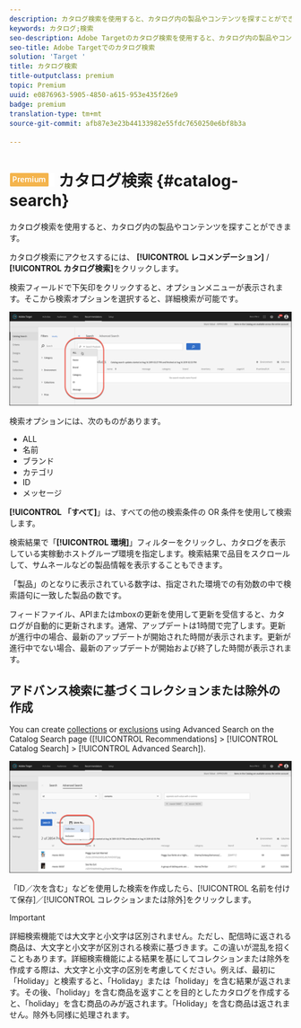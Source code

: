 ```yaml
---
description: カタログ検索を使用すると、カタログ内の製品やコンテンツを探すことができます。
keywords: カタログ;検索
seo-description: Adobe Targetのカタログ検索を使用すると、カタログ内の製品やコンテンツを検索できます。
seo-title: Adobe Targetでのカタログ検索
solution: 'Target '
title: カタログ検索
title-outputclass: premium
topic: Premium
uuid: e0876963-5905-4850-a615-953e435f26e9
badge: premium
translation-type: tm+mt
source-git-commit: afb87e3e23b44133982e55fdc7650250e6bf8b3a

---
```



# ![PREMIUM](/help/assets/premium.png) カタログ検索 {#catalog-search}

カタログ検索を使用すると、カタログ内の製品やコンテンツを探すことができます。

カタログ検索にアクセスするには、 **[!UICONTROL レコメンデーション]** / **[!UICONTROL カタログ検索]**&#x200B;をクリックします。

検索フィールドで下矢印をクリックすると、オプションメニューが表示されます。そこから検索オプションを選択すると、詳細検索が可能です。

![](assets/searchproductsmenu.png)

検索オプションには、次のものがあります。

* ALL
* 名前
* ブランド
* カテゴリ
* ID
* メッセージ

**[!UICONTROL 「すべて]**」は、すべての他の検索条件の OR 条件を使用して検索します。

検索結果で「**[!UICONTROL 環境]**」フィルターをクリックし、カタログを表示している実稼動ホストグループ環境を指定します。[](/help/administrating-target/hosts.md)検索結果で品目をスクロールして、サムネールなどの製品情報を表示することもできます。

「製品」のとなりに表示されている数字は、指定された環境での有効数の中で検索語句に一致した製品の数です。

フィードファイル、APIまたはmboxの更新を使用して更新を受信すると、カタログが自動的に更新されます。通常、アップデートは1時間で完了します。更新が進行中の場合、最新のアップデートが開始された時間が表示されます。更新が進行中でない場合、最新のアップデートが開始および終了した時間が表示されます。

## アドバンス検索に基づくコレクションまたは除外の作成

You can create [collections](/help/c-recommendations/c-products/collections.md) or [exclusions](/help/c-recommendations/c-products/exclusions.md) using Advanced Search on the Catalog Search page ([!UICONTROL Recommendations] &gt; [!UICONTROL Catalog Search] &gt; [!UICONTROL Advanced Search]).

![名前を付けて保存](/help/c-recommendations/c-products/assets/save-as.png)

「ID／次を含む」などを使用した検索を作成したら、[!UICONTROL 名前を付けて保存]／[!UICONTROL コレクションまたは除外]をクリックします。

>[!IMPORTANT]
>
>詳細検索機能では大文字と小文字は区別されません。ただし、配信時に返される商品は、大文字と小文字が区別される検索に基づきます。この違いが混乱を招くこともあります。詳細検索機能による結果を基にしてコレクションまたは除外を作成する際は、大文字と小文字の区別を考慮してください。例えば、最初に「Holiday」と検索すると、「Holiday」または「holiday」を含む結果が返されます。その後、「holiday」を含む商品を返すことを目的としたカタログを作成すると、「holiday」を含む商品のみが返されます。「Holiday」を含む商品は返されません。除外も同様に処理されます。
